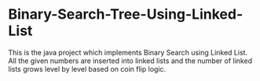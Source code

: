 # Binary-Search-Tree-Using-Linked-List
This is the java project which implements Binary Search using Linked List. All the given numbers are inserted into linked lists and the number of linked lists grows level by level based on coin flip logic.
